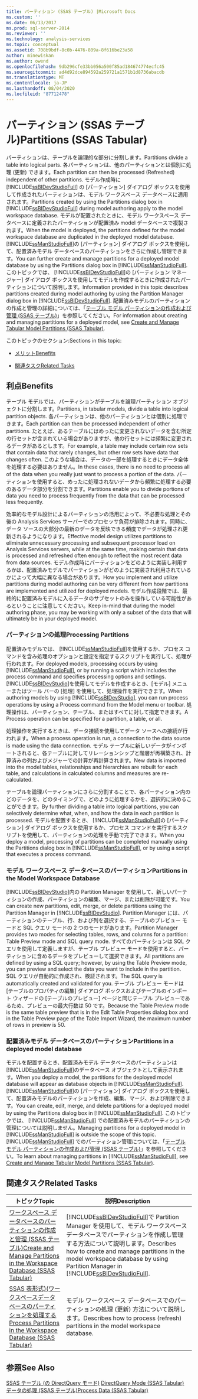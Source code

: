 ```yaml
---
title: パーティション (SSAS テーブル) |Microsoft Docs
ms.custom: ''
ms.date: 06/13/2017
ms.prod: sql-server-2014
ms.reviewer: ''
ms.technology: analysis-services
ms.topic: conceptual
ms.assetid: 708b9bdf-8c0b-4476-809a-8f616be23a58
author: minewiskan
ms.author: owend
ms.openlocfilehash: 9db296cfe33bb056a500f85ad184674774ecfc45
ms.sourcegitcommit: ad4d92dce894592a259721a1571b1d8736abacdb
ms.translationtype: MT
ms.contentlocale: ja-JP
ms.lasthandoff: 08/04/2020
ms.locfileid: "87712478"
---
```

# <a name="partitions-ssas-tabular"></a><span data-ttu-id="bb781-102">パーティション (SSAS テーブル)</span><span class="sxs-lookup"><span data-stu-id="bb781-102">Partitions (SSAS Tabular)</span></span>
  <span data-ttu-id="bb781-103">パーティションは、テーブルを論理的な部分に分割します。</span><span class="sxs-lookup"><span data-stu-id="bb781-103">Partitions divide a table into logical parts.</span></span> <span data-ttu-id="bb781-104">各パーティションは、他のパーティションとは個別に処理 (更新) できます。</span><span class="sxs-lookup"><span data-stu-id="bb781-104">Each partition can then be processed (Refreshed) independent of other partitions.</span></span> <span data-ttu-id="bb781-105">モデル作成時に [!INCLUDE[ssBIDevStudioFull](../../includes/ssbidevstudiofull-md.md)] の [パーティション] ダイアログ ボックスを使用して作成されたパーティションは、モデル ワークスペース データベースに適用されます。</span><span class="sxs-lookup"><span data-stu-id="bb781-105">Partitions created by using the Partitions dialog box in [!INCLUDE[ssBIDevStudioFull](../../includes/ssbidevstudiofull-md.md)] during model authoring apply to the model workspace database.</span></span> <span data-ttu-id="bb781-106">モデルが配置されたときに、モデル ワークスペース データベースに定義されたパーティションが配置済み model データベースで複製されます。</span><span class="sxs-lookup"><span data-stu-id="bb781-106">When the model is deployed, the partitions defined for the model workspace database are duplicated in the deployed model database.</span></span> <span data-ttu-id="bb781-107">[!INCLUDE[ssManStudioFull](../../includes/ssmanstudiofull-md.md)]の [パーティション] ダイアログ ボックスを使用して、配置済みモデル データベースのパーティションをさらに作成し管理できます。</span><span class="sxs-lookup"><span data-stu-id="bb781-107">You can further create and manage partitions for a deployed model database by using the Partitions dialog box in [!INCLUDE[ssManStudioFull](../../includes/ssmanstudiofull-md.md)].</span></span>  <span data-ttu-id="bb781-108">このトピックでは、 [!INCLUDE[ssBIDevStudioFull](../../includes/ssbidevstudiofull-md.md)]の [パーティション マネージャー] ダイアログ ボックスを使用してモデルを作成するときに作成されたパーティションについて説明します。</span><span class="sxs-lookup"><span data-stu-id="bb781-108">Information provided in this topic describes partitions created during model authoring by using the Partition Manager dialog box in [!INCLUDE[ssBIDevStudioFull](../../includes/ssbidevstudiofull-md.md)].</span></span> <span data-ttu-id="bb781-109">配置済みモデルのパーティションの作成と管理の詳細については、「[テーブル モデル パーティションの作成および管理 (SSAS テーブル)](create-and-manage-tabular-model-partitions-ssas-tabular.md)」を参照してください。</span><span class="sxs-lookup"><span data-stu-id="bb781-109">For information about creating and managing partitions for a deployed model, see [Create and Manage Tabular Model Partitions &#40;SSAS Tabular&#41;](create-and-manage-tabular-model-partitions-ssas-tabular.md).</span></span>  
  
 <span data-ttu-id="bb781-110">このトピックのセクション:</span><span class="sxs-lookup"><span data-stu-id="bb781-110">Sections in this topic:</span></span>  
  
-   [<span data-ttu-id="bb781-111">メリット</span><span class="sxs-lookup"><span data-stu-id="bb781-111">Benefits</span></span>](#bkmk_benefits)  
  
-   [<span data-ttu-id="bb781-112">関連タスク</span><span class="sxs-lookup"><span data-stu-id="bb781-112">Related Tasks</span></span>](#bkmk_related_tasks)  
  
##  <a name="benefits"></a><a name="bkmk_benefits"></a> <span data-ttu-id="bb781-113">利点</span><span class="sxs-lookup"><span data-stu-id="bb781-113">Benefits</span></span>  
 <span data-ttu-id="bb781-114">テーブル モデルでは、パーティションがテーブルを論理パーティション オブジェクトに分割します。</span><span class="sxs-lookup"><span data-stu-id="bb781-114">Partitions, in tabular models, divide a table into logical partition objects.</span></span> <span data-ttu-id="bb781-115">各パーティションは、他のパーティションとは個別に処理できます。</span><span class="sxs-lookup"><span data-stu-id="bb781-115">Each partition can then be processed independent of other partitions.</span></span> <span data-ttu-id="bb781-116">たとえば、あるテーブルにはめったに変更されないデータを含む所定の行セットが含まれている場合がありますが、他の行セットには頻繁に変更されるデータがあるとします。</span><span class="sxs-lookup"><span data-stu-id="bb781-116">For example, a table may include certain row sets that contain data that rarely changes, but other row sets have data that changes often.</span></span> <span data-ttu-id="bb781-117">このような場合は、データの一部を処理するときにデータ全体を処理する必要はありません。</span><span class="sxs-lookup"><span data-stu-id="bb781-117">In these cases, there is no need to process all of the data when you really just want to process a portion of the data.</span></span> <span data-ttu-id="bb781-118">パーティションを使用すると、めったに処理されないデータから頻繁に処理する必要のあるデータ部分を分割できます。</span><span class="sxs-lookup"><span data-stu-id="bb781-118">Partitions enable you to divide portions of data you need to process frequently from the data that can be processed less frequently.</span></span>  
  
 <span data-ttu-id="bb781-119">効率的なモデル設計によるパーティションの活用によって、不必要な処理とその後の Analysis Services サーバーでのプロセッサ負荷が排除されます。同時に、データ ソースの大部分の最新のデータを反映できる頻度でデータが処理され更新されるようになります。</span><span class="sxs-lookup"><span data-stu-id="bb781-119">Effective model design utilizes partitions to eliminate unnecessary processing and subsequent processor load on Analysis Services servers, while at the same time, making certain that data is processed and refreshed often enough to reflect the most recent data from data sources.</span></span> <span data-ttu-id="bb781-120">モデル作成時にパーティションをどのように実装し利用するかは、配置済みモデルでパーティションがどのように実装され利用されているかによって大幅に異なる場合があります。</span><span class="sxs-lookup"><span data-stu-id="bb781-120">How you implement and utilize partitions during model authoring can be very different from how partitions are implemented and utilized for deployed models.</span></span> <span data-ttu-id="bb781-121">モデル作成段階では、最終的に配置済みモデルに入るデータのサブセットのみを操作している可能性があるということに注意してください。</span><span class="sxs-lookup"><span data-stu-id="bb781-121">Keep in-mind that during the model authoring phase, you may be working with only a subset of the data that will ultimately be in your deployed model.</span></span>  
  
### <a name="processing-partitions"></a><span data-ttu-id="bb781-122">パーティションの処理</span><span class="sxs-lookup"><span data-stu-id="bb781-122">Processing Partitions</span></span>  
 <span data-ttu-id="bb781-123">配置済みモデルでは、 [!INCLUDE[ssManStudioFull](../../includes/ssmanstudiofull-md.md)]を使用するか、プロセス コマンドを含み処理のオプションと設定を指定するスクリプトを実行して、処理が行われます。</span><span class="sxs-lookup"><span data-stu-id="bb781-123">For deployed models, processing occurs by using [!INCLUDE[ssManStudioFull](../../includes/ssmanstudiofull-md.md)], or by running a script which includes the process command and specifies processing options and settings.</span></span> <span data-ttu-id="bb781-124">[!INCLUDE[ssBIDevStudio](../../includes/ssbidevstudio-md.md)]を使用してモデルを作成するとき、[モデル] メニューまたはツール バーの [処理] を使用して、処理操作を実行できます。</span><span class="sxs-lookup"><span data-stu-id="bb781-124">When authoring models by using [!INCLUDE[ssBIDevStudio](../../includes/ssbidevstudio-md.md)], you can run process operations by using a Process command from the Model menu or toolbar.</span></span> <span data-ttu-id="bb781-125">処理操作は、パーティション、テーブル、またはすべてに対して指定できます。</span><span class="sxs-lookup"><span data-stu-id="bb781-125">A Process operation can be specified for a partition, a table, or all.</span></span>  
  
 <span data-ttu-id="bb781-126">処理操作を実行するときは、データ接続を使用してデータ ソースへの接続が行われます。</span><span class="sxs-lookup"><span data-stu-id="bb781-126">When a process operation is run, a connection to the data source is made using the data connection.</span></span> <span data-ttu-id="bb781-127">モデル テーブルに新しいデータがインポートされると、各テーブルに対してリレーションシップと階層が再構築され、計算済みの列およびメジャーでの計算が再計算されます。</span><span class="sxs-lookup"><span data-stu-id="bb781-127">New data is imported into the model tables, relationships and hierarchies are rebuilt for each table, and calculations in calculated columns and measures are re-calculated.</span></span>  
  
 <span data-ttu-id="bb781-128">テーブルを論理パーティションにさらに分割することで、各パーティション内のどのデータを、どのタイミングで、どのように処理するかを、選択的に決めることができます。</span><span class="sxs-lookup"><span data-stu-id="bb781-128">By further dividing a table into logical partitions, you can selectively determine what, when, and how the data in each partition is processed.</span></span> <span data-ttu-id="bb781-129">モデルを配置するとき、 [!INCLUDE[ssManStudioFull](../../includes/ssmanstudiofull-md.md)]の [パーティション] ダイアログ ボックスを使用するか、プロセス コマンドを実行するスクリプトを使用して、パーティションの処理を手動で完了できます。</span><span class="sxs-lookup"><span data-stu-id="bb781-129">When you deploy a model, processing of partitions can be completed manually using the Partitions dialog box in [!INCLUDE[ssManStudioFull](../../includes/ssmanstudiofull-md.md)], or by using a script that executes a process command.</span></span>  
  
### <a name="partitions-in-the-model-workspace-database"></a><span data-ttu-id="bb781-130">モデル ワークスペース データベースのパーティション</span><span class="sxs-lookup"><span data-stu-id="bb781-130">Partitions in the Model Workspace Database</span></span>  
 <span data-ttu-id="bb781-131">[!INCLUDE[ssBIDevStudio](../../includes/ssbidevstudio-md.md)]内の Partition Manager を使用して、新しいパーティションの作成、パーティションの編集、マージ、または削除が可能です。</span><span class="sxs-lookup"><span data-stu-id="bb781-131">You can create new partitions, edit, merge, or delete partitions using the Partition Manager in [!INCLUDE[ssBIDevStudio](../../includes/ssbidevstudio-md.md)].</span></span> <span data-ttu-id="bb781-132">Partition Manager には、パーティションのテーブル、行、および列を選択する、テーブルのプレビュー モードと SQL クエリ モードの 2 つのモードがあります。</span><span class="sxs-lookup"><span data-stu-id="bb781-132">Partition Manager provides two modes for selecting tables, rows, and columns for a partition: Table Preview mode and SQL query mode.</span></span> <span data-ttu-id="bb781-133">すべてのパーティションは SQL クエリを使用して定義しますが、テーブル プレビュー モードを使用すると、パーティションに含めるデータをプレビューして選択できます。</span><span class="sxs-lookup"><span data-stu-id="bb781-133">All partitions are defined by using a SQL query; however, by using the Table Preview mode, you can preview and select the data you want to include in the partition.</span></span> <span data-ttu-id="bb781-134">SQL クエリが自動的に作成され、検証されます。</span><span class="sxs-lookup"><span data-stu-id="bb781-134">The SQL query is automatically created and validated for you.</span></span> <span data-ttu-id="bb781-135">テーブル プレビュー モードは [テーブルのプロパティの編集] ダイアログ ボックスおよびテーブルのインポート ウィザードの [テーブルのプレビュー] ページと同じテーブル プレビューであるため、プレビューの最大行数は 50 です。</span><span class="sxs-lookup"><span data-stu-id="bb781-135">Because the Table Preview mode is the same table preview that is in the Edit Table Properties dialog box and in the Table Preview page of the Table Import Wizard, the maximum number of rows in preview is 50.</span></span>  
  
### <a name="partitions-in-a-deployed-model-database"></a><span data-ttu-id="bb781-136">配置済みモデル データベースのパーティション</span><span class="sxs-lookup"><span data-stu-id="bb781-136">Partitions in a deployed model database</span></span>  
 <span data-ttu-id="bb781-137">モデルを配置するとき、配置済みモデル データベースのパーティションは [!INCLUDE[ssManStudioFull](../../includes/ssmanstudiofull-md.md)]のデータベース オブジェクトとして表示されます。</span><span class="sxs-lookup"><span data-stu-id="bb781-137">When you deploy a model, the partitions for the deployed model database will appear as database objects in [!INCLUDE[ssManStudioFull](../../includes/ssmanstudiofull-md.md)].</span></span> <span data-ttu-id="bb781-138">[!INCLUDE[ssManStudioFull](../../includes/ssmanstudiofull-md.md)]の [パーティション] ダイアログ ボックスを使用して、配置済みモデルのパーティションを作成、編集、マージ、および削除できます。</span><span class="sxs-lookup"><span data-stu-id="bb781-138">You can create, edit, merge, and delete partitions for a deployed model by using the Partitions dialog box in [!INCLUDE[ssManStudioFull](../../includes/ssmanstudiofull-md.md)].</span></span> <span data-ttu-id="bb781-139">このトピックでは、 [!INCLUDE[ssManStudioFull](../../includes/ssmanstudiofull-md.md)] での配置済みモデルのパーティションの管理については説明しません。</span><span class="sxs-lookup"><span data-stu-id="bb781-139">Managing partitions for a deployed model in [!INCLUDE[ssManStudioFull](../../includes/ssmanstudiofull-md.md)] is outside the scope of this topic.</span></span> <span data-ttu-id="bb781-140">[!INCLUDE[ssManStudioFull](../../includes/ssmanstudiofull-md.md)] でのパーティション管理については、「[テーブル モデル パーティションの作成および管理 (SSAS テーブル)](create-and-manage-tabular-model-partitions-ssas-tabular.md)」を参照してください。</span><span class="sxs-lookup"><span data-stu-id="bb781-140">To learn about managing partitions in [!INCLUDE[ssManStudioFull](../../includes/ssmanstudiofull-md.md)], see [Create and Manage Tabular Model Partitions &#40;SSAS Tabular&#41;](create-and-manage-tabular-model-partitions-ssas-tabular.md).</span></span>  
  
##  <a name="related-tasks"></a><a name="bkmk_related_tasks"></a> <span data-ttu-id="bb781-141">関連タスク</span><span class="sxs-lookup"><span data-stu-id="bb781-141">Related Tasks</span></span>  
  
|<span data-ttu-id="bb781-142">トピック</span><span class="sxs-lookup"><span data-stu-id="bb781-142">Topic</span></span>|<span data-ttu-id="bb781-143">説明</span><span class="sxs-lookup"><span data-stu-id="bb781-143">Description</span></span>|  
|-----------|-----------------|  
|[<span data-ttu-id="bb781-144">ワークスペース データベースのパーティションの作成と管理 (SSAS テーブル)</span><span class="sxs-lookup"><span data-stu-id="bb781-144">Create and Manage Partitions in the Workspace Database &#40;SSAS Tabular&#41;</span></span>](workspace-database-ssas-tabular.md)|<span data-ttu-id="bb781-145">[!INCLUDE[ssBIDevStudioFull](../../includes/ssbidevstudiofull-md.md)]で Partition Manager を使用して、モデル ワークスペース データベースでパーティションを作成し管理する方法について説明します。</span><span class="sxs-lookup"><span data-stu-id="bb781-145">Describes how to create and manage partitions in the model workspace database by using Partition Manager in [!INCLUDE[ssBIDevStudioFull](../../includes/ssbidevstudiofull-md.md)].</span></span>|  
|[<span data-ttu-id="bb781-146">SSAS 表形式&#41;&#40;ワークスペースデータベースのパーティションを処理する</span><span class="sxs-lookup"><span data-stu-id="bb781-146">Process Partitions in the Workspace Database &#40;SSAS Tabular&#41;</span></span>](process-partitions-in-the-workspace-database-ssas-tabular.md)|<span data-ttu-id="bb781-147">モデル ワークスペース データベースでのパーティションの処理 (更新) 方法について説明します。</span><span class="sxs-lookup"><span data-stu-id="bb781-147">Describes how to process (refresh) partitions in the model workspace database.</span></span>|  
  
## <a name="see-also"></a><span data-ttu-id="bb781-148">参照</span><span class="sxs-lookup"><span data-stu-id="bb781-148">See Also</span></span>  
 <span data-ttu-id="bb781-149">[SSAS テーブル &#40;の DirectQuery モード&#41;](directquery-mode-ssas-tabular.md) </span><span class="sxs-lookup"><span data-stu-id="bb781-149">[DirectQuery Mode &#40;SSAS Tabular&#41;](directquery-mode-ssas-tabular.md) </span></span>  
 [<span data-ttu-id="bb781-150">データの処理 (SSAS テーブル)</span><span class="sxs-lookup"><span data-stu-id="bb781-150">Process Data &#40;SSAS Tabular&#41;</span></span>](../process-data-ssas-tabular.md)  
  
  
